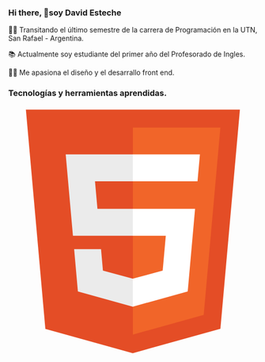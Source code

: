 ### Hi there, 👋soy David Esteche

👨‍🎓 Transitando el último semestre de la carrera de Programación en la UTN, San Rafael - Argentina.

📚 Actualmente soy estudiante del primer año del Profesorado de Ingles.

👨‍💻 Me apasiona el diseño y el desarrallo front end. 

### Tecnologías y herramientas aprendidas.
<div align= "left">
  <svg xmlns="http://www.w3.org/2000/svg" viewBox="0 0 128 128"><path fill="#E44D26" d="M19.037 113.876L9.032 1.661h109.936l-10.016 112.198-45.019 12.48z"/><path fill="#F16529" d="M64 116.8l36.378-10.086 8.559-95.878H64z"/><path fill="#EBEBEB" d="M64 52.455H45.788L44.53 38.361H64V24.599H29.489l.33 3.692 3.382 37.927H64zm0 35.743l-.061.017-15.327-4.14-.979-10.975H33.816l1.928 21.609 28.193 7.826.063-.017z"/><path fill="#fff" d="M63.952 52.455v13.763h16.947l-1.597 17.849-15.35 4.143v14.319l28.215-7.82.207-2.325 3.234-36.233.335-3.696h-3.708zm0-27.856v13.762h33.244l.276-3.092.628-6.978.329-3.692z"/></svg>
</div>






<!--
**David-Esteche/David-Esteche** is a ✨ _special_ ✨ repository because its `README.md` (this file) appears on your GitHub profile.

Here are some ideas to get you started:

- 🔭 I’m currently working on ...
- 🌱 I’m currently learning ...
- 👯 I’m looking to collaborate on ...
- 🤔 I’m looking for help with ...
- 💬 Ask me about ...
- 📫 How to reach me: ...
- 😄 Pronouns: ...
- ⚡ Fun fact: ...
-->
